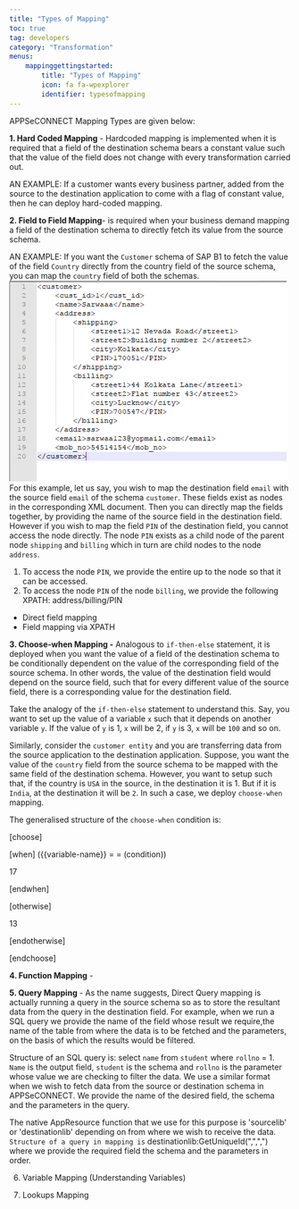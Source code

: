 ```yaml
---
title: "Types of Mapping"
toc: true
tag: developers
category: "Transformation"
menus: 
    mappinggettingstarted:        
        title: "Types of Mapping"
        icon: fa fa-wpexplorer
        identifier: typesofmapping
---
```

APPSeCONNECT Mapping Types are given below:

**1. Hard Coded Mapping** -  Hardcoded mapping is implemented when it is required that a field of the destination schema bears a 
    constant value such that the value of the field does not change with every transformation carried out.

AN EXAMPLE: If a customer wants every business partner, added from the source to the destination application to come with a flag of constant value, 
then he can deploy hard-coded mapping.


**2. Field to Field Mapping**- is required when your business demand mapping a field of the destination schema to directly fetch 
   its value from the source schema.

AN EXAMPLE: If you want the `Customer` schema of SAP B1 to fetch the value of the field `Country` directly from the country field of the source schema, 
you can map the `country` field of both the schemas.
![field-field-mapping](/staticfiles/Transformation/media/field-field-mapping.png)
For this example, let us say, you wish to map the destination field `email` with the source field `email` of the schema `customer`. 
These fields exist as nodes in the corresponding XML document. Then you can directly map the fields together, by providing the name 
of the source field in the destination field. However if you wish to map the field `PIN` of the destination field, you cannot access the node directly. 
The node `PIN` exists as a child node of the parent node `shipping` and `billing` which in turn are child nodes to the node 
`address`. 

1) To access the node `PIN`, we provide the entire up to the node so that it can be accessed.
2) To access the node `PIN` of the node `billing`, we provide the following XPATH: address/billing/PIN

* Direct field mapping 
* Field mapping via XPATH

**3. Choose-when Mapping -** Analogous to `if-then-else` statement, it is deployed when you want the value of a field 
of the destination schema to be conditionally dependent on the value of the corresponding field of the source schema. 
In other words, the value of the destination field would depend on the source field, such that for every different value
 of the source field, there is a corresponding value for the destination field.

Take the analogy of the `if-then-else` statement to understand this.
Say, you want to set up the value of a variable `x` such that it depends on another variable `y`. If the value of `y` is 1, `x` will be 2, if `y` is 3,
`x` will be `100` and so on.

Similarly, consider the `customer entity` and you are transferring data from the source application to the destination application. 
Suppose, you want the value of the `country` field from the source schema to be mapped with the same field of the destination schema. 
However, you want to setup such that, if the country is `USA` in the source, in the destination it is 1. 
But if it is `India`, at the destination it will be `2`. In such a case, we deploy `choose-when` mapping.

The generalised structure of the `choose-when` condition is:


[choose]

[when] ({{variable-name}} = = (condition))

17

[endwhen]

[otherwise]

13

[endotherwise]

[endchoose]

**4. Function Mapping** - 

**5. Query Mapping** - As the name suggests, Direct Query mapping is actually running a query in the source schema so as to store the resultant data from the query in the destination field.
For example, when we run a SQL query we provide the name of the field whose result we require,the name of the table from where the data is to be fetched and the parameters, on the basis of which the results would be filtered.

Structure of an SQL query is: select `name` from `student` where `rollno` = 1.
`Name` is the output field, `student` is the schema and `rollno` is the parameter whose value we are checking to filter the data.
We use a similar format when we wish to fetch data from the source or destination schema in APPSeCONNECT. 
We provide the name of the desired field, the schema and the parameters in the query.

The native AppResource function that we use for this purpose is 'sourcelib' or 'destinationlib' depending on from where we wish to receive the data.
`Structure of a query in mapping is`
destinationlib:GetUniqueId(",",",") where we provide the required field the schema and the parameters in order.

6. Variable Mapping (Understanding Variables)

7. Lookups Mapping


